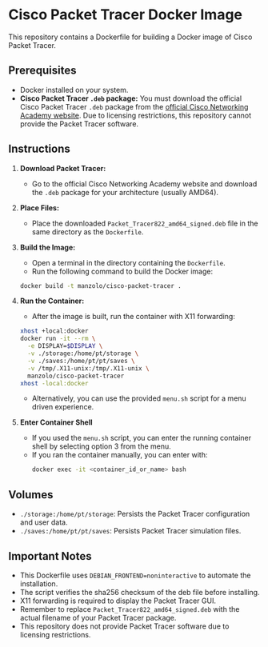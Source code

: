 # Cisco Packet Tracer Docker Image

This repository contains a Dockerfile for building a Docker image of Cisco Packet Tracer.

## Prerequisites

* Docker installed on your system.
* **Cisco Packet Tracer `.deb` package:** You must download the official Cisco Packet Tracer `.deb` package from the [official Cisco Networking Academy website](https://www.netacad.com/). Due to licensing restrictions, this repository cannot provide the Packet Tracer software.

## Instructions

1.  **Download Packet Tracer:**
    * Go to the official Cisco Networking Academy website and download the `.deb` package for your architecture (usually AMD64).
2.  **Place Files:**
    * Place the downloaded `Packet_Tracer822_amd64_signed.deb` file in the same directory as the `Dockerfile`.
3.  **Build the Image:**
    * Open a terminal in the directory containing the `Dockerfile`.
    * Run the following command to build the Docker image:

    ```bash
    docker build -t manzolo/cisco-packet-tracer .
    ```

4.  **Run the Container:**
    * After the image is built, run the container with X11 forwarding:

    ```bash
    xhost +local:docker
    docker run -it --rm \
      -e DISPLAY=$DISPLAY \
      -v ./storage:/home/pt/storage \
      -v ./saves:/home/pt/pt/saves \
      -v /tmp/.X11-unix:/tmp/.X11-unix \
      manzolo/cisco-packet-tracer
    xhost -local:docker
    ```

    * Alternatively, you can use the provided `menu.sh` script for a menu driven experience.

5.  **Enter Container Shell**
    * If you used the `menu.sh` script, you can enter the running container shell by selecting option 3 from the menu.
    * If you ran the container manually, you can enter with:
        ```bash
        docker exec -it <container_id_or_name> bash
        ```

## Volumes

* `./storage:/home/pt/storage`: Persists the Packet Tracer configuration and user data.
* `./saves:/home/pt/pt/saves`: Persists Packet Tracer simulation files.

## Important Notes

* This Dockerfile uses `DEBIAN_FRONTEND=noninteractive` to automate the installation.
* The script verifies the sha256 checksum of the deb file before installing.
* X11 forwarding is required to display the Packet Tracer GUI.
* Remember to replace `Packet_Tracer822_amd64_signed.deb` with the actual filename of your Packet Tracer package.
* This repository does not provide Packet Tracer software due to licensing restrictions.
